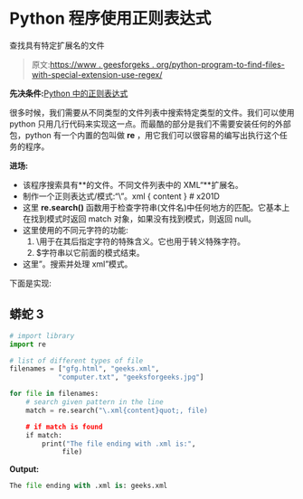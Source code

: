 # Python 程序使用正则表达式

查找具有特定扩展名的文件

> 原文:[https://www . geesforgeks . org/python-program-to-find-files-with-special-extension-use-regex/](https://www.geeksforgeeks.org/python-program-to-find-files-having-a-particular-extension-using-regex/)

**先决条件:**[Python 中的正则表达式](https://www.geeksforgeeks.org/regular-expression-python-examples-set-1/)

很多时候，我们需要从不同类型的文件列表中搜索特定类型的文件。我们可以使用 python 只用几行代码来实现这一点。而最酷的部分是我们不需要安装任何的外部包，python 有一个内置的包叫做 **re** ，用它我们可以很容易的编写出执行这个任务的程序。

**进场:**

*   该程序搜索具有**的文件。不同文件列表中的 XML“**扩展名。
*   制作一个正则表达式/模式:“\”。xml { content } # x201D
*   这里 **re.search()** 函数用于检查字符串(文件名)中任何地方的匹配。它基本上在找到模式时返回 match 对象，如果没有找到模式，则返回 null。
*   这里使用的不同元字符的功能:
    1.  \用于在其后指定字符的特殊含义。它也用于转义特殊字符。
    2.  $字符串以它前面的模式结束。
*   这里”。搜索并处理 xml”模式。

下面是实现:

## 蟒蛇 3

```py
# import library
import re

# list of different types of file
filenames = ["gfg.html", "geeks.xml", 
            "computer.txt", "geeksforgeeks.jpg"]

for file in filenames:
    # search given pattern in the line 
    match = re.search("\.xml{content}quot;, file)

    # if match is found
    if match:
        print("The file ending with .xml is:",
             file)
```

**Output:**

```py
The file ending with .xml is: geeks.xml
```